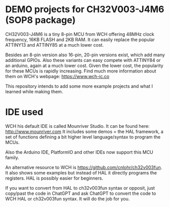 # DEMO projects for CH32V003-J4M6  (SOP8 package)

CH32V003-J4M6 is a tiny 8-pin MCU from WCH offering 48MHz clock frequency, 16KB FLASH and 2KB RAM.
It can easily replace the popular ATTINY13 and ATTINY85 at a much lower cost.

Besides an 8-pin version also 16-pin, 20-pin versions exist, which add many additional GPIOs.
Also these variants can easy compete with ATTINY84 or an arduino, again at a much lower cost.
Given the lower cost, the popularity for these MCUs is rapidly increasing.
Find much more information about them on WCH's webpage: https://www.wch-ic.co

This repository intends to add some more example projects and what I learned while making them.

# IDE used

WCH his default IDE is called Mounriver Studio. It can be found here: http://www.mounriver.com
It includes some demos = the HAL framework, a set of functions defining a bit higher level language/syntax to program the MCUs.

Also the Arduino IDE, PlatformIO and other IDEs now support this MCU family.

An alternative resource to WCH is https://github.com/cnlohr/ch32v003fun.
It also shows some examples but instead of HAL it directly programs the registers.
HAL is possibly easier for beginners.

If you want to convert from HAL to ch32v003fun syntax or opposit, just copy/past the code in ChatGPT and ask ChatGPT to convert the code to WCH HAL or ch32v003fun syntax.
It will do the job for you.

